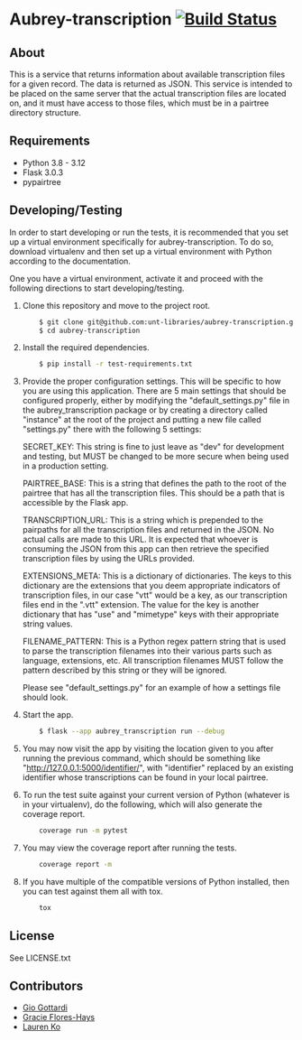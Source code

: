 Aubrey-transcription [![Build Status](https://www.github.com/unt-libraries/aubrey-transcription/actions/workflows/test.yml/badge.svg?branch=master)](https://www.github.com/unt-libraries/aubrey-transcription/actions)
====================


About
--------------------

This is a service that returns information about available transcription files
for a given record. The data is returned as JSON. This service is intended to
be placed on the same server that the actual transcription files are located on,
and it must have access to those files, which must be in a pairtree directory
structure.


Requirements
--------------------

* Python 3.8 - 3.12
* Flask 3.0.3
* pypairtree


Developing/Testing
--------------------

In order to start developing or run the tests, it is recommended that you set up
a virtual environment specifically for aubrey-transcription. To do so, download
virtualenv and then set up a virtual environment with Python according to the
documentation.

One you have a virtual environment, activate it and proceed with the following
directions to start developing/testing.

1. Clone this repository and move to the project root.
    ```sh
        $ git clone git@github.com:unt-libraries/aubrey-transcription.git
        $ cd aubrey-transcription
    ```

2. Install the required dependencies.
    ```sh
        $ pip install -r test-requirements.txt
    ```

3. Provide the proper configuration settings. This will be specific to how you
   are using this application. There are 5 main settings that should be configured
   properly, either by modifying the "default_settings.py" file in the
   aubrey_transcription package or by creating a directory called "instance" at the
   root of the project and putting a new file called "settings.py" there with the
   following 5 settings:

   SECRET_KEY: This string is fine to just leave as "dev" for development and testing,
   but MUST be changed to be more secure when being used in a production setting.

   PAIRTREE_BASE: This is a string that defines the path to the root of the pairtree
   that has all the transcription files. This should be a path that is accessible by
   the Flask app.

   TRANSCRIPTION_URL: This is a string which is prepended to the pairpaths for all the
   transcription files and returned in the JSON. No actual calls are made to this URL.
   It is expected that whoever is consuming the JSON from this app can then retrieve
   the specified transcription files by using the URLs provided.

   EXTENSIONS_META: This is a dictionary of dictionaries. The keys to this dictionary
   are the extensions that you deem appropriate indicators of transcription files, in
   our case "vtt" would be a key, as our transcription files end in the ".vtt" extension.
   The value for the key is another dictionary that has "use" and "mimetype" keys with
   their appropriate string values.

   FILENAME_PATTERN: This is a Python regex pattern string that is used to parse the
   transcription filenames into their various parts such as language, extensions, etc.
   All transcription filenames MUST follow the pattern described by this string or they
   will be ignored.

   Please see "default_settings.py" for an example of how a settings file should look.

4. Start the app.
    ```sh
        $ flask --app aubrey_transcription run --debug
    ```

5. You may now visit the app by visiting the location given to you after running the
   previous command, which should be something like "http://127.0.0.1:5000/identifier/",
   with "identifier" replaced by an existing identifier whose transcriptions can be found
   in your local pairtree.

6. To run the test suite against your current version of Python (whatever is in your virtualenv),
   do the following, which will also generate the coverage report.
    ```sh
        coverage run -m pytest
    ```

7. You may view the coverage report after running the tests.
    ```sh
        coverage report -m
    ```

8. If you have multiple of the compatible versions of Python installed, then you can test against
   them all with tox.
    ```sh
        tox
    ```


License
--------------------

See LICENSE.txt


Contributors
--------------------

* [Gio Gottardi](https://github.com/somexpert)
* [Gracie Flores-Hays](https://github.com/gracieflores)
* [Lauren Ko](https://github.com/ldko)
